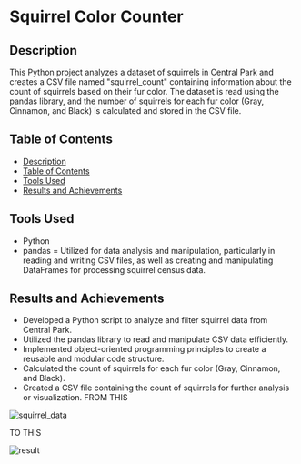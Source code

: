 # Squirrel Color Counter

## Description
This Python project analyzes a dataset of squirrels in Central Park and creates a CSV file named "squirrel_count" containing information about the count of squirrels based on their fur color. The dataset is read using the pandas library, and the number of squirrels for each fur color (Gray, Cinnamon, and Black) is calculated and stored in the CSV file.

## Table of Contents
- [Description](#description)
- [Table of Contents](#table-of-contents)
- [Tools Used](#tools-used)
- [Results and Achievements](#results-and-achievements)

## Tools Used
- Python
- pandas = Utilized for data analysis and manipulation, particularly in reading and writing CSV files, as well as creating and manipulating DataFrames for processing squirrel census data.

## Results and Achievements
- Developed a Python script to analyze and filter squirrel data from Central Park.
- Utilized the pandas library to read and manipulate CSV data efficiently.
- Implemented object-oriented programming principles to create a reusable and modular code structure.
- Calculated the count of squirrels for each fur color (Gray, Cinnamon, and Black).
- Created a CSV file containing the count of squirrels for further analysis or visualization.
FROM THIS 

![squirrel_data](https://github.com/bardack134/Central_park_squirrel/assets/142977989/c977d6e6-cb64-4e62-952d-1358ead1a5db)


TO THIS

![result](https://github.com/bardack134/Central_park_squirrel/assets/142977989/47527629-5fa5-4b61-9af3-9e2938900aee)
